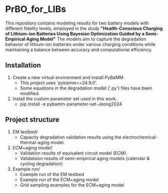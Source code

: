 # PrBO_for_LIBs
This repository contains modeling results for two battery models with different fidelity levels, employed in the study 
**"Health-Conscious Charging of Lithium-ion Batteries Using Bayesian Optimization Guided by a Semi-Empirical Aging Model"**
The models aim to capture the degradation behavior of lithium-ion batteries under various charging conditions while maintaining a balance between accuracy and computational efficiency.

## Installation
1. Create a new virtual environment and install PyBaMM.
   - This project uses 'pybamm==24.9.0'.
   - Some equations in the degradation model ('.py') files have been modified.
2. Install the custom parameter set used in this work.
   - pip install -e pybamm-parameter-set-Jeong2024

## Project structure
1. EM testbed/
   - Capacity degradation validation results using the electrochemical-thermal-aging model.
2. ECM+aging model/
   - Validation results of equivalent circuit model (ECM).
   - Validataion results of semi-empirical aging models (calendar & cycling degradation) 
3. Example run/
   - Example run of the EM testbed 
   - Example run of the ECM+aging model
   - Grid sampling examples for the ECM+aging model
